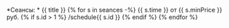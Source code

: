 *Сеансы: * {{ title }}
{% for s in seances -%}
{{ s.time }} от {{ s.minPrice }}руб. {% if s.id > 1 %} /schedule{{ s.id }} {% endif %}
{% endfor %}
